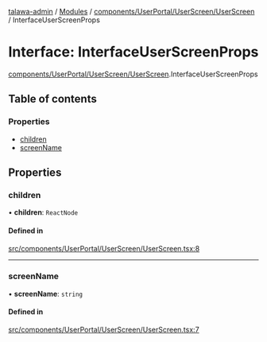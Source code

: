 [talawa-admin](../README.md) / [Modules](../modules.md) / [components/UserPortal/UserScreen/UserScreen](../modules/components_UserPortal_UserScreen_UserScreen.md) / InterfaceUserScreenProps

# Interface: InterfaceUserScreenProps

[components/UserPortal/UserScreen/UserScreen](../modules/components_UserPortal_UserScreen_UserScreen.md).InterfaceUserScreenProps

## Table of contents

### Properties

- [children](components_UserPortal_UserScreen_UserScreen.InterfaceUserScreenProps.md#children)
- [screenName](components_UserPortal_UserScreen_UserScreen.InterfaceUserScreenProps.md#screenname)

## Properties

### children

• **children**: `ReactNode`

#### Defined in

[src/components/UserPortal/UserScreen/UserScreen.tsx:8](https://github.com/pateldivyesh1323/talawa-admin/blob/926c168/src/components/UserPortal/UserScreen/UserScreen.tsx#L8)

___

### screenName

• **screenName**: `string`

#### Defined in

[src/components/UserPortal/UserScreen/UserScreen.tsx:7](https://github.com/pateldivyesh1323/talawa-admin/blob/926c168/src/components/UserPortal/UserScreen/UserScreen.tsx#L7)
